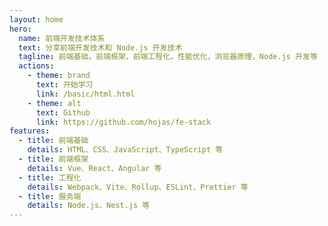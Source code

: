 ```yaml
---
layout: home
hero:
  name: 前端开发技术体系
  text: 分享前端开发技术和 Node.js 开发技术
  tagline: 前端基础，前端框架，前端工程化，性能优化，浏览器原理，Node.js 开发等
  actions:
    - theme: brand
      text: 开始学习
      link: /basic/html.html
    - theme: alt
      text: Github
      link: https://github.com/hojas/fe-stack
features:
  - title: 前端基础
    details: HTML、CSS、JavaScript、TypeScript 等
  - title: 前端框架
    details: Vue、React、Angular 等
  - title: 工程化
    details: Webpack、Vite、Rollup、ESLint、Prettier 等
  - title: 服务端
    details: Node.js、Nest.js 等
---
```

